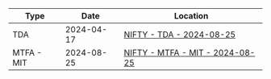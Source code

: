| Type       | Date       | Location                                                                               |
| ---------- | ---------- | -------------------------------------------------------------------------------------- |
| TDA        | 2024-04-17 | [NIFTY - TDA - 2024-08-25](tda/NIFTY%20-%20TDA%20-%202024-08-25.md)                    |
| MTFA - MIT | 2024-08-25 | [NIFTY - MTFA - MIT - 2024-08-25](mtfa/NIFTY%20-%20MTFA%20-%20MIT%20-%202024-08-25.md) |

